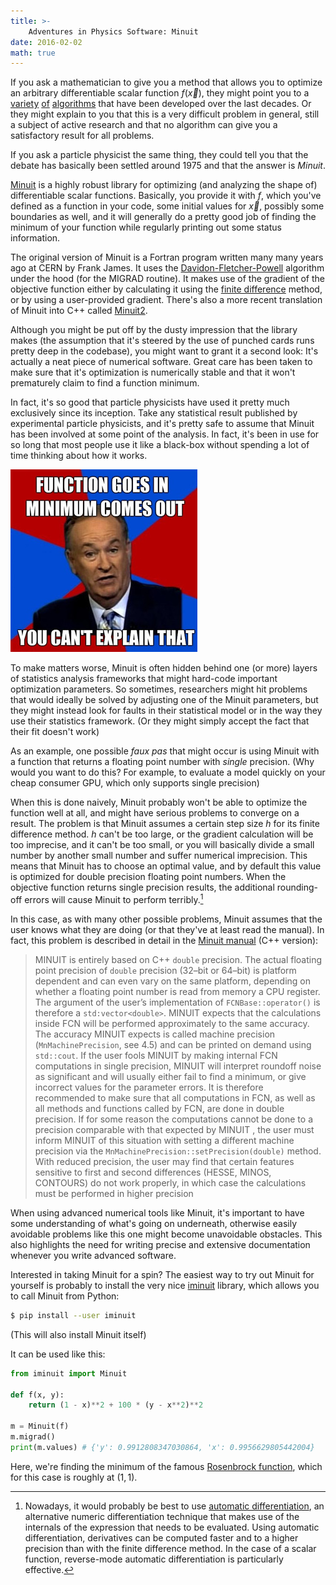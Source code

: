 ```yaml
---
title: >-
    Adventures in Physics Software: Minuit
date: 2016-02-02
math: true
---
```


If you ask a mathematician to give you a method that allows you to optimize an
arbitrary differentiable scalar function $f(\vec{x})$, they might point you to
a [variety](https://en.wikipedia.org/wiki/Broyden%E2%80%93Fletcher%E2%80%93Goldfarb%E2%80%93Shanno_algorithm)
[of](https://en.wikipedia.org/wiki/Stochastic_gradient_descent)
[algorithms](https://en.wikipedia.org/wiki/Davidon%E2%80%93Fletcher%E2%80%93Powell_formula)
that have been developed over the last decades. Or they might explain to you
that this is a very difficult problem in general, still a subject of active
research and that no algorithm can give you a satisfactory result for all
problems.

If you ask a particle physicist the same thing, they could tell you that the debate
has basically been settled around 1975 and that the answer is *Minuit*.

[Minuit](http://citeseerx.ist.psu.edu/viewdoc/download?doi=10.1.1.158.9157&rep=rep1&type=pdf)
is a highly robust library for optimizing (and analyzing the shape of) differentiable
scalar functions.
Basically, you provide it with $f$, which you've defined as a function in your code,
some initial values for $\vec{x}$, possibly some boundaries as well, and it will
generally do a pretty good job of finding the minimum of your function while
regularly printing out some status information.

The original version of Minuit is a Fortran program written many many years ago at CERN by Frank James.
It uses the
[Davidon-Fletcher-Powell](https://en.wikipedia.org/wiki/Davidon%E2%80%93Fletcher%E2%80%93Powell_formula)
algorithm under the hood (for the MIGRAD routine).
It makes use of the gradient of the objective function either by calculating it using the
[finite difference](https://en.wikipedia.org/wiki/Finite_difference_method)
method, or by using a user-provided gradient. There's also a more recent translation of Minuit into C++ called
[Minuit2](https://project-mathlibs.web.cern.ch/project-mathlibs/sw/Minuit2/html/index.html).

Although you might be put off by the dusty impression that the library makes
(the assumption that it's steered by the use of punched cards runs pretty deep in the codebase),
you might want to grant it a second look: It's actually a neat piece of numerical software.
Great care has been taken to make sure that it's optimization is numerically stable and that 
it won't prematurely claim to find a function minimum.

In fact, it's so good that particle physicists have used it pretty much exclusively since its inception.
Take any statistical result published by experimental particle physicists, and it's pretty safe to
assume that Minuit has been involved at some point of the analysis.
In fact, it's been in use for so long that most people use it like a black-box without spending a lot of time thinking about how it works.

![](/img/bill.jpg)

To make matters worse, Minuit is often hidden behind one (or more) layers of statistics analysis frameworks
that might hard-code important optimization parameters.
So sometimes, researchers might hit problems that would ideally be solved by adjusting one of the Minuit parameters,
but they might instead look for faults in their statistical model or in the way they use their statistics framework.
(Or they might simply accept the fact that their fit doesn't work)

As an example, one possible *faux pas* that might occur is using Minuit with a function that returns a floating point number with *single* precision.
(Why would you want to do this? For example, to evaluate a model quickly on your cheap consumer GPU, which only supports single precision)

When this is done naively, Minuit probably won't be able to optimize the function well at all, and might have serious problems to converge on a result.
The problem is that Minuit assumes a certain step size $h$ for its finite difference method.
$h$ can't be too large, or the gradient calculation will be too imprecise, and it can't be too small, or you will basically divide a small number by another small number and suffer numerical imprecision.
This means that Minuit has to choose an optimal value, and by default this value is optimized for double precision floating point numbers.
When the objective function returns single precision results, the additional rounding-off errors will cause Minuit to perform terribly.[^1]

[^1]: Nowadays, it would probably be best to use [automatic differentiation](https://en.wikipedia.org/wiki/Automatic_differentiation), an alternative numeric differentiation technique that makes use of the internals of the expression that needs to be evaluated.
      Using automatic differentiation, derivatives can be computed faster and to a higher precision than with the finite difference method.
      In the case of a scalar function, reverse-mode automatic differentiation is particularly effective.

In this case, as with many other possible problems, Minuit assumes that the user knows what they are doing (or that they've at least read the manual).
In fact, this problem is described in detail in the [Minuit manual](http://seal.web.cern.ch/seal/documents/minuit/mnusersguide.pdf) (C++ version):

> MINUIT is entirely based on C++ `double` precision. The actual floating point precision
> of `double` precision (32–bit or 64–bit) is platform dependent and can even vary
> on the same platform, depending on whether a floating point number is read from
> memory a CPU register.
> The argument of the user’s implementation of `FCNBase::operator()` is therefore a
> `std:vector<double>`. MINUIT expects that the calculations inside FCN will be performed
> approximately to the same accuracy.
> The accuracy MINUIT expects is called machine precision (`MnMachinePrecision`, see
> 4.5) and can be printed on demand using `std::cout`. If the user fools MINUIT by
> making internal FCN computations in single precision, MINUIT will interpret roundoff
> noise as significant and will usually either fail to find a minimum, or give incorrect
> values for the parameter errors.
> It is therefore recommended to make sure that all computations in FCN, as well as all
> methods and functions called by FCN, are done in double precision. If for some reason
> the computations cannot be done to a precision comparable with that expected by
> MINUIT , the user must inform MINUIT of this situation with setting a different
> machine precision via the `MnMachinePrecision::setPrecision(double)` method.
> With reduced precision, the user may find that certain features sensitive to first and
> second differences (HESSE, MINOS, CONTOURS) do not work properly, in which case the
> calculations must be performed in higher precision

When using advanced numerical tools like Minuit, it's important to have some understanding of what's going on underneath,
otherwise easily avoidable problems like this one might become unavoidable obstacles.
This also highlights the need for writing precise and extensive documentation whenever you write advanced software.

Interested in taking Minuit for a spin?
The easiest way to try out Minuit for yourself is probably to install the very nice [iminuit](https://github.com/iminuit/iminuit/)
library, which allows you to call Minuit from Python:

```bash
$ pip install --user iminuit
```
(This will also install Minuit itself)

It can be used like this:
```python
from iminuit import Minuit

def f(x, y):
    return (1 - x)**2 + 100 * (y - x**2)**2

m = Minuit(f)
m.migrad()
print(m.values) # {'y': 0.9912808347030864, 'x': 0.9956629805442004}
```
Here, we're finding the minimum of the famous [Rosenbrock function](https://en.wikipedia.org/wiki/Rosenbrock_function),
which for this case is roughly at $(1, 1)$.


